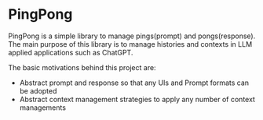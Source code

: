 # PingPong

PingPong is a simple library to manage pings(prompt) and pongs(response). The main purpose of this library is to manage histories and contexts in LLM applied applications such as ChatGPT.

The basic motivations behind this project are:
- Abstract prompt and response so that any UIs and Prompt formats can be adopted
- Abstract context management strategies to apply any number of context managements
